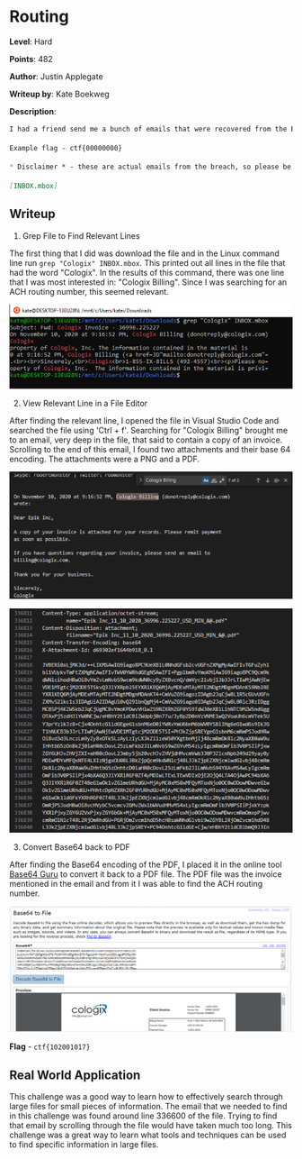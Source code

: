 # Routing
**Level**: Hard

**Points**: 482

**Author**: Justin Applegate

**Writeup by**: Kate Boekweg

**Description**:
```markdown
I had a friend send me a bunch of emails that were recovered from the Epik.com breach. What is the ACH Routing number for Cologix?

Example flag - ctf{00000000}

* Disclaimer * - these are actual emails from the breach, so please be careful and do not interact with any IP addresses or domains found here.

[INBOX.mbox]
```

## Writeup
1. Grep File to Find Relevant Lines  

The first thing that I did was download the file and in the Linux command line run `grep "Cologix" INBOX.mbox`. This printed out all lines in the file that had the word "Cologix". In the results of this command, there was one line that I was most interested in: "Cologix Billing". Since I was searching for an ACH routing number, this seemed relevant. 

![Grep](Grep.png)

2. View Relevant Line in a File Editor  

After finding the relevant line, I opened the file in Visual Studio Code and searched the file using 'Ctrl + f'. Searching for "Cologix Billing" brought me to an email, very deep in the file, that said to contain a copy of an invoice. Scrolling to the end of this email, I found two attachments and their base 64 encoding. The attachments were a PNG and a PDF.   

![Email](Email.png) 

![Base64](Base64.png)

3. Convert Base64 back to PDF  

After finding the Base64 encoding of the PDF, I placed it in the online tool [Base64 Guru](https://base64.guru/converter/decode/file) to convert it back to a PDF file. The PDF file was the invoice mentioned in the email and from it I was able to find the ACH routing number.

![File](File.png)

**Flag** - `ctf{102001017}`

## Real World Application
This challenge was a good way to learn how to effectively search through large files for small pieces of information. The email that we needed to find in this challenge was found around line 336600 of the file. Trying to find that email by scrolling through the file would have taken much too long. This challenge was a great way to learn what tools and techniques can be used to find specific information in large files. 